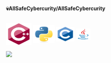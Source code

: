 


**💀AllSafeCybercurity/AllSafeCybercurity**



<div style="display: inline_block"><br>
 
  <img align="center" alt="Rafa-Csharp" height="60" width="70" src="https://raw.githubusercontent.com/devicons/devicon/master/icons/cplusplus/cplusplus-original.svg">  
  <img align="center" alt="Rafa-Python" height="50" width="60" src="https://raw.githubusercontent.com/devicons/devicon/master/icons/python/python-original.svg">
  <img align="center" alt="Rafa-Csharp" height="40" width="50" src="https://raw.githubusercontent.com/devicons/devicon/master/icons/c/c-original.svg">
  <img align="center" alt="Rafa-Java" height="30" width="40" src="https://raw.githubusercontent.com/devicons/devicon/master/icons/java/java-original.svg"> 
  
</div>
 </br>
 <div>
  <a href="https://www.linkedin.com/in/cesar-versatti-976323201/" target="_blank"><img src="https://img.shields.io/badge/-LinkedIn-%230077B5?style=for-the-badge&logo=linkedin&logoColor=black" target="_blank"></a>
 </div> 
 


 ##

